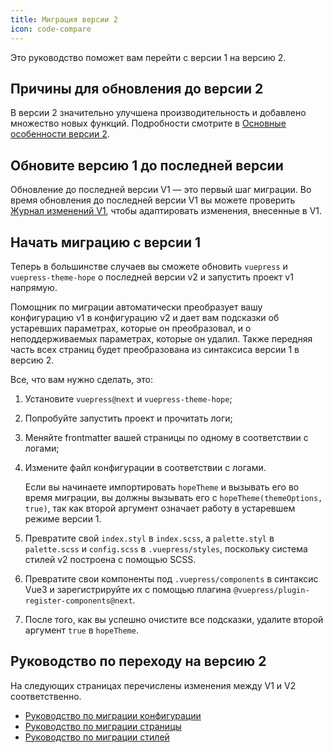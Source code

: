 ```yaml
---
title: Миграция версии 2
icon: code-compare
---
```


Это руководство поможет вам перейти с версии 1 на версию 2.

<!-- more -->

## Причины для обновления до версии 2

В версии 2 значительно улучшена производительность и добавлено множество новых функций. Подробности смотрите в [Основные особенности версии 2](./highlight.md).

## Обновите версию 1 до последней версии

Обновление до последней версии V1 — это первый шаг миграции. Во время обновления до последней версии V1 вы можете проверить [Журнал изменений V1](https://vuepress-theme-hope.github.io/v1/changelog.html), чтобы адаптировать изменения, внесенные в V1.

## Начать миграцию с версии 1

Теперь в большинстве случаев вы сможете обновить `vuepress` и `vuepress-theme-hope` о последней версии v2 и запустить проект v1 напрямую.

Помощник по миграции автоматически преобразует вашу конфигурацию v1 в конфигурацию v2 и дает вам подсказки об устаревших параметрах, которые он преобразовал, и о неподдерживаемых параметрах, которые он удалил. Также передняя часть всех страниц будет преобразована из синтаксиса версии 1 в версию 2.

Все, что вам нужно сделать, это:

1. Установите `vuepress@next` и `vuepress-theme-hope`;

1. Попробуйте запустить проект и прочитать логи;

1. Меняйте frontmatter вашей страницы по одному в соответствии с логами;

1. Измените файл конфигурации в соответствии с логами.

   Если вы начинаете импортировать `hopeTheme` и вызывать его во время миграции, вы должны вызывать его с `hopeTheme(themeOptions, true)`, так как второй аргумент означает работу в устаревшем режиме версии 1.

1. Превратите свой `index.styl` в `index.scss`, а `palette.styl` в `palette.scss` и `config.scss` в `.vuepress/styles`, поскольку система стилей v2 построена с помощью SCSS.

1. Превратите свои компоненты под `.vuepress/components` в синтаксис Vue3 и зарегистрируйте их с помощью плагина `@vuepress/plugin-register-components@next`.

1. После того, как вы успешно очистите все подсказки, удалите второй аргумент `true` в `hopeTheme`.

## Руководство по переходу на версию 2

На следующих страницах перечислены изменения между V1 и V2 соответственно.

- [Руководство по миграции конфигурации](config.md)
- [Руководство по миграции страницы](page.md)
- [Руководство по миграции стилей](style.md)
